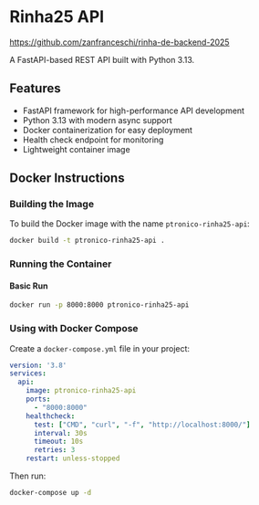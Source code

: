 # Rinha25 API

https://github.com/zanfranceschi/rinha-de-backend-2025

A FastAPI-based REST API built with Python 3.13.

## Features

- FastAPI framework for high-performance API development
- Python 3.13 with modern async support
- Docker containerization for easy deployment
- Health check endpoint for monitoring
- Lightweight container image

## Docker Instructions

### Building the Image

To build the Docker image with the name `ptronico-rinha25-api`:

```bash
docker build -t ptronico-rinha25-api .
```

### Running the Container

#### Basic Run
```bash
docker run -p 8000:8000 ptronico-rinha25-api
```

### Using with Docker Compose

Create a `docker-compose.yml` file in your project:

```yaml
version: '3.8'
services:
  api:
    image: ptronico-rinha25-api
    ports:
      - "8000:8000"
    healthcheck:
      test: ["CMD", "curl", "-f", "http://localhost:8000/"]
      interval: 30s
      timeout: 10s
      retries: 3
    restart: unless-stopped
```

Then run:
```bash
docker-compose up -d
```

